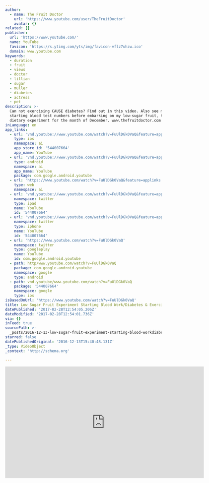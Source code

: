 ```yaml
---
author:
  - name: The Fruit Doctor
    url: 'https://www.youtube.com/user/TheFruitDoctor'
    avatar: {}
related: []
publisher:
  url: 'https://www.youtube.com/'
  name: YouTube
  favicon: 'https://s.ytimg.com/yts/img/favicon-vflz7uhzw.ico'
  domain: www.youtube.com
keywords:
  - duration
  - fruit
  - views
  - doctor
  - lillian
  - sugar
  - muller
  - diabetes
  - actress
  - pet
description: >-
  Can not exercising CAUSE diabetes? Find out in this video. Also see my
  starting blood test numbers before embarking on my low-sugar fruit, high-fat
  dietary experiment for the month of December. www.thefruitdoctor.com
inLanguage: en
app_links:
  - url: 'vnd.youtube://www.youtube.com/watch?v=FuUlDGk0VaQ&feature=applinks'
    type: ios
    namespace: ai
    app_store_id: '544007664'
    app_name: YouTube
  - url: 'vnd.youtube://www.youtube.com/watch?v=FuUlDGk0VaQ&feature=applinks'
    type: android
    namespace: ai
    app_name: YouTube
    package: com.google.android.youtube
  - url: 'https://www.youtube.com/watch?v=FuUlDGk0VaQ&feature=applinks'
    type: web
    namespace: ai
  - url: 'vnd.youtube://www.youtube.com/watch?v=FuUlDGk0VaQ&feature=applinks'
    namespace: twitter
    type: ipad
    name: YouTube
    id: '544007664'
  - url: 'vnd.youtube://www.youtube.com/watch?v=FuUlDGk0VaQ&feature=applinks'
    namespace: twitter
    type: iphone
    name: YouTube
    id: '544007664'
  - url: 'https://www.youtube.com/watch?v=FuUlDGk0VaQ'
    namespace: twitter
    type: googleplay
    name: YouTube
    id: com.google.android.youtube
  - path: http/www.youtube.com/watch?v=FuUlDGk0VaQ
    package: com.google.android.youtube
    namespace: google
    type: android
  - path: vnd.youtube/www.youtube.com/watch?v=FuUlDGk0VaQ
    package: '544007664'
    namespace: google
    type: ios
isBasedOnUrl: 'https://www.youtube.com/watch?v=FuUlDGk0VaQ'
title: Low Sugar Fruit Experiment Starting Blood Work/Diabetes & Exercise
datePublished: '2017-02-28T12:54:05.206Z'
dateModified: '2017-02-28T12:54:01.736Z'
via: {}
inFeed: true
sourcePath: >-
  _posts/2016-12-13-low-sugar-fruit-experiment-starting-blood-workdiabetes-and-ex.md
starred: false
datePublishedOriginal: '2016-12-13T15:40:48.131Z'
_type: VideoObject
_context: 'http://schema.org'

---
```

<iframe src="https://cdn.embedly.com/widgets/media.html?src=https%3A%2F%2Fwww.youtube.com%2Fembed%2FFuUlDGk0VaQ%3Ffeature%3Doembed&amp;url=http%3A%2F%2Fwww.youtube.com%2Fwatch%3Fv%3DFuUlDGk0VaQ&amp;image=https%3A%2F%2Fi.ytimg.com%2Fvi%2FFuUlDGk0VaQ%2Fhqdefault.jpg&amp;key=b7d04c9b404c499eba89ee7072e1c4f7&amp;type=text%2Fhtml&amp;schema=youtube" width="640" height="360" scrolling="no" frameborder="0" allowfullscreen="" style=""></iframe>